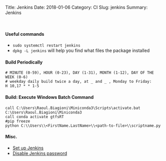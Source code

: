 Title: Jenkins
Date: 2018-01-06
Category: CI
Slug: jenkins
Summary: Jenkins

<br> 

#### Useful commands

* `sudo systemctl restart jenkins`
* `dpkg -L jenkins` will help you find what files the package installed


#### Build Periodically

```
# MINUTE (0-59), HOUR (0-23), DAY (1-31), MONTH (1-12), DAY OF THE WEEK (0-6)
# weekday daily build twice a day, at _ and _ , Monday to Friday:
H 10,17 * * 1-5
```

#### Build: Execute Windows Batch Command

```
call C:\Users\Raoul.Biagioni\Miniconda3\Scripts\activate.bat C:\Users\Raoul.Biagioni\Miniconda3
call conda activate gtfsRT
#pip freeze
python C:\\Users\\<FirstName.LastName>\\<path-to-file>\\scriptname.py
```

#### Misc.

* [Set up Jenkins](https://phoenixnap.com/kb/install-jenkins-ubuntu)
* [Disable Jenkins password](https://stackoverflow.com/a/28906663)
